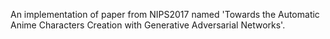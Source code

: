 An implementation of paper from NIPS2017 named 'Towards the Automatic Anime Characters Creation with Generative Adversarial Networks'.
